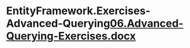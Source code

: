 # EntityFramework.Exercises-Advanced-Querying[06.Advanced-Querying-Exercises.docx](https://github.com/VasilLozev/EntityFramework.Exercises-Advanced-Querying/files/13370268/06.Advanced-Querying-Exercises.docx)
